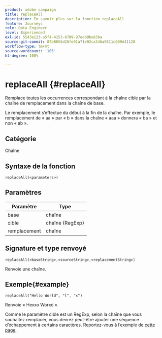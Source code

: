 ```yaml
---
product: adobe campaign
title: replaceAll
description: En savoir plus sur la fonction replaceAll
feature: Journeys
role: Data Engineer
level: Experienced
exl-id: 5543e123-a5f4-4153-8709-97eeb9be83ba
source-git-commit: 87b8056d26fe91a71e92ca346a9811c609d41128
workflow-type: tm+mt
source-wordcount: '105'
ht-degree: 100%

---
```


# replaceAll {#replaceAll}

Remplace toutes les occurrences correspondant à la chaîne cible par la chaîne de remplacement dans la chaîne de base.

Le remplacement s’effectue du début à la fin de la chaîne. Par exemple, le remplacement de « aa » par « b » dans la chaîne « aaa » donnera « ba » et non « ab ». 

## Catégorie

Chaîne

## Syntaxe de la fonction

`replaceAll(<parameters>)`

## Paramètres

| Paramètre | Type |
|-----------|--------------|
| base | chaîne |
| cible | chaîne (RegExp) |
| remplacement | chaîne |

## Signature et type renvoyé

`replaceAll(<baseString>,<sourceString>,<replacementString>)`

Renvoie une chaîne.

## Exemple{#example}

`replaceAll("Hello World", "l", "x")`

Renvoie « Hexxo Worxd ».

Comme le paramètre cible est un RegExp, selon la chaîne que vous souhaitez remplacer, vous devrez peut-être ajouter une séquence d’échappement à certains caractères. Reportez-vous à l’exemple de [cette page](../functions/functionreplace.md#example_2).
